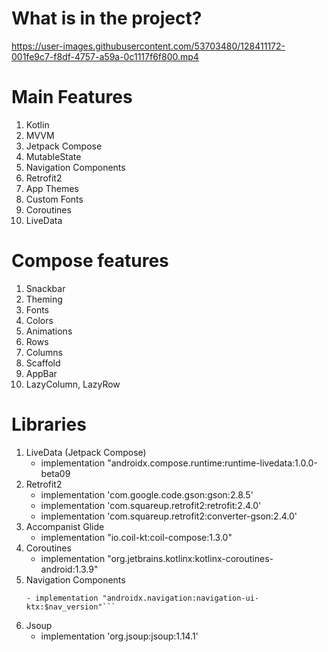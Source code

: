# What is in the project?

https://user-images.githubusercontent.com/53703480/128411172-001fe9c7-f8df-4757-a59a-0c1117f6f800.mp4



# Main Features
1. Kotlin
2. MVVM
3. Jetpack Compose
4. MutableState
5. Navigation Components
6. Retrofit2
7. App Themes
8. Custom Fonts
9. Coroutines
10. LiveData


# Compose features
1. Snackbar
2. Theming
3. Fonts
4. Colors
5. Animations
6. Rows
7. Columns
8. Scaffold
9. AppBar
10. LazyColumn, LazyRow

# Libraries
1. LiveData (Jetpack Compose)<br />
    - implementation "androidx.compose.runtime:runtime-livedata:1.0.0-beta09<br />
2. Retrofit2<br />
    - implementation 'com.google.code.gson:gson:2.8.5'<br />
    - implementation 'com.squareup.retrofit2:retrofit:2.4.0'<br />
    - implementation 'com.squareup.retrofit2:converter-gson:2.4.0'<br />
3. Accompanist Glide<br />
    - implementation "io.coil-kt:coil-compose:1.3.0"<br />
5. Coroutines<br />
    - implementation "org.jetbrains.kotlinx:kotlinx-coroutines-android:1.3.9"<br />
6. Navigation Components<br />
    ```implementation "androidx.navigation:navigation-fragment-ktx:$nav_version"
    - implementation "androidx.navigation:navigation-ui-ktx:$nav_version"```
7. Jsoup<br />
    - implementation 'org.jsoup:jsoup:1.14.1'<br />
